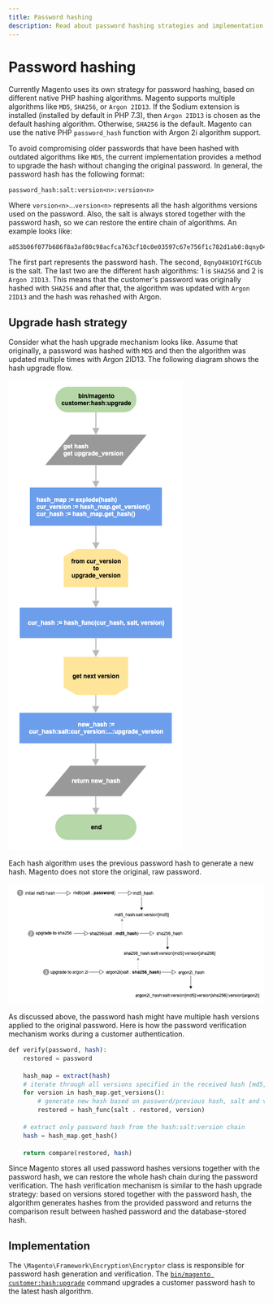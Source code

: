```yaml
---
title: Password hashing
description: Read about password hashing strategies and implementation.
---
```


# Password hashing

Currently Magento uses its own strategy for password hashing, based on different native PHP hashing algorithms. Magento supports multiple algorithms like `MD5`, `SHA256`, or `Argon 2ID13`. If the Sodium extension is installed (installed by default in PHP 7.3), then `Argon 2ID13` is chosen as the default hashing algorithm. Otherwise, `SHA256` is the default. Magento can use the native PHP `password_hash` function with Argon 2i algorithm support.

To avoid compromising older passwords that have been hashed with outdated algorithms like `MD5`, the current implementation provides a method to upgrade the hash without changing the original password. In general, the password hash has the following format:

```text
password_hash:salt:version<n>:version<n>
```

Where `version<n>`...`version<n>` represents all the hash algorithms versions used on the password. Also, the salt is always stored together with the password hash, so we can restore the entire chain of algorithms. An example looks like:

```text
a853b06f077b686f8a3af80c98acfca763cf10c0e03597c67e756f1c782d1ab0:8qnyO4H1OYIfGCUb:1:2
```

The first part represents the password hash. The second, `8qnyO4H1OYIfGCUb` is the salt. The last two are the different hash algorithms: 1 is `SHA256` and  2 is `Argon 2ID13`. This means that the customer's password was originally hashed with `SHA256` and after that, the algorithm was updated with `Argon 2ID13` and the hash was rehashed with Argon.

## Upgrade hash strategy

Consider what the hash upgrade mechanism looks like. Assume that originally, a password was hashed with `MD5` and then the algorithm was updated multiple times with Argon 2ID13. The following diagram shows the hash upgrade flow.

![Hash upgrade workflow](../../assets/configuration/hash-upgrade-algorithm.png)

Each hash algorithm uses the previous password hash to generate a new hash. Magento does not store the original, raw password.

![Hash upgrade strategy](../../assets/configuration/hash-upgrade-strategy.png)

As discussed above, the password hash might have multiple hash versions applied to the original password.
Here is how the password verification mechanism works during a customer authentication.

```php
def verify(password, hash):
    restored = password

    hash_map = extract(hash)
    # iterate through all versions specified in the received hash [md5, sha256, argon2id13]
    for version in hash_map.get_versions():
        # generate new hash based on password/previous hash, salt and version
        restored = hash_func(salt . restored, version)

    # extract only password hash from the hash:salt:version chain
    hash = hash_map.get_hash()

    return compare(restored, hash)
```

Since Magento stores all used password hashes versions together with the password hash, we can restore the whole hash chain during the password verification. The hash verification mechanism is similar to the hash upgrade strategy: based on versions stored together with the password hash, the algorithm generates hashes from the provided password and returns the comparison result between hashed password and the database-stored hash.

## Implementation

The `\Magento\Framework\Encryption\Encryptor` class is responsible for password hash generation and verification. The [`bin/magento customer:hash:upgrade`](https://devdocs.magento.com/guides/v2.4/reference/cli/magento.html#customerhashupgrade) command upgrades a customer password hash to the latest hash algorithm.
